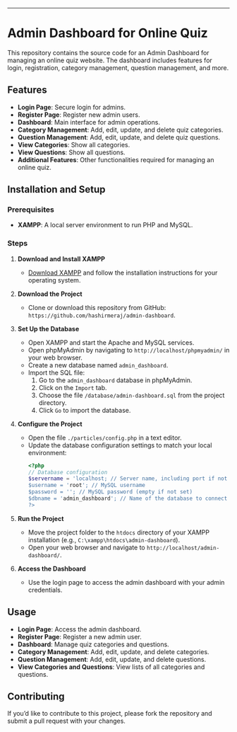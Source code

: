 ---

# Admin Dashboard for Online Quiz

This repository contains the source code for an Admin Dashboard for managing an online quiz website. The dashboard includes features for login, registration, category management, question management, and more.

## Features

- **Login Page**: Secure login for admins.
- **Register Page**: Register new admin users.
- **Dashboard**: Main interface for admin operations.
- **Category Management**: Add, edit, update, and delete quiz categories.
- **Question Management**: Add, edit, update, and delete quiz questions.
- **View Categories**: Show all categories.
- **View Questions**: Show all questions.
- **Additional Features**: Other functionalities required for managing an online quiz.

## Installation and Setup

### Prerequisites

- **XAMPP**: A local server environment to run PHP and MySQL.

### Steps

1. **Download and Install XAMPP**

   - [Download XAMPP](https://www.apachefriends.org/index.html) and follow the installation instructions for your operating system.

2. **Download the Project**

   - Clone or download this repository from GitHub: `https://github.com/hashirmeraj/admin-dashboard`.

3. **Set Up the Database**

   - Open XAMPP and start the Apache and MySQL services.
   - Open phpMyAdmin by navigating to `http://localhost/phpmyadmin/` in your web browser.
   - Create a new database named `admin_dashboard`.
   - Import the SQL file:
     1. Go to the `admin_dashboard` database in phpMyAdmin.
     2. Click on the `Import` tab.
     3. Choose the file `/database/admin-dashboard.sql` from the project directory.
     4. Click `Go` to import the database.

4. **Configure the Project**

   - Open the file `./particles/config.php` in a text editor.
   - Update the database configuration settings to match your local environment:
     ```php
     <?php
     // Database configuration
     $servername = 'localhost; // Server name, including port if not the default (3306)
     $username = 'root'; // MySQL username
     $password = ''; // MySQL password (empty if not set)
     $dbname = 'admin_dashboard'; // Name of the database to connect to
     ?>
     ```

5. **Run the Project**

   - Move the project folder to the `htdocs` directory of your XAMPP installation (e.g., `C:\xampp\htdocs\admin-dashboard`).
   - Open your web browser and navigate to `http://localhost/admin-dashboard/`.

6. **Access the Dashboard**

   - Use the login page to access the admin dashboard with your admin credentials.

## Usage

- **Login Page**: Access the admin dashboard.
- **Register Page**: Register a new admin user.
- **Dashboard**: Manage quiz categories and questions.
- **Category Management**: Add, edit, update, and delete categories.
- **Question Management**: Add, edit, update, and delete questions.
- **View Categories and Questions**: View lists of all categories and questions.

## Contributing

If you’d like to contribute to this project, please fork the repository and submit a pull request with your changes.
